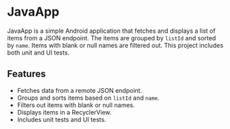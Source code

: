 # JavaApp
JavaApp is a simple Android application that fetches and displays a list of items from a JSON endpoint. The items are grouped by `listId` and sorted by `name`. 
Items with blank or null names are filtered out. This project includes both unit and UI tests.

## Features
- Fetches data from a remote JSON endpoint.
- Groups and sorts items based on `listId` and `name`.
- Filters out items with blank or null names.
- Displays items in a RecyclerView.
- Includes unit tests and UI tests.
